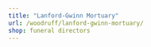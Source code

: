 ```yaml
---
title: "Lanford-Gwinn Mortuary"
url: /woodruff/lanford-gwinn-mortuary/
shop: funeral directors
---
```

